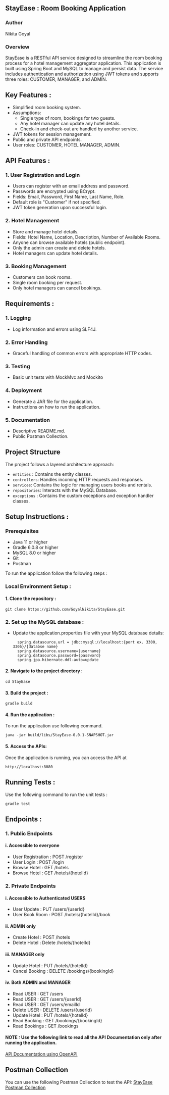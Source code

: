 
## StayEase : Room Booking Application

### Author
Nikita Goyal

### Overview

StayEase is a RESTful API service designed to streamline the room booking process for a hotel management aggregator application. This application is built using Spring Boot and MySQL to manage and persist data. The service includes authentication and authorization using JWT tokens and supports three roles: CUSTOMER, MANAGER, and ADMIN.


 
## Key Features :

- Simplified room booking system.
-   Assumptions:
    - Single type of room, bookings for two guests.
    - Any hotel manager can update any hotel details.
    - Check-in and check-out are handled by another service.
- JWT tokens for session management.
- Public and private API endpoints.
- User roles: CUSTOMER, HOTEL MANAGER, ADMIN.

## API Features :

### 1. User Registration and Login

- Users can register with an email address and password.
- Passwords are encrypted using BCrypt.
- Fields: Email, Password, First Name, Last Name, Role.
- Default role is "Customer" if not specified.
- JWT token generation upon successful login.

### 2. Hotel Management

- Store and manage hotel details.
- Fields: Hotel Name, Location, Description, Number of Available Rooms.
- Anyone can browse available hotels (public endpoint).
- Only the admin can create and delete hotels.
- Hotel managers can update hotel details.

### 3. Booking Management

- Customers can book rooms.
- Single room booking per request.
- Only hotel managers can cancel bookings.

## Requirements :

### 1. Logging
- Log information and errors using SLF4J.

### 2. Error Handling
- Graceful handling of common errors with appropriate HTTP codes.

### 3. Testing
- Basic unit tests with MockMvc and Mockito 

### 4. Deployment
- Generate a JAR file for the application.
- Instructions on how to run the application.

### 5. Documentation
- Descriptive README.md.
- Public Postman Collection.

## Project Structure

The project follows a layered architecture approach:

- `entities` : Contains the entity classes.
- `controllers`: Handles incoming HTTP requests and responses.
- `services`: Contains the logic for managing users books and rentals.
- `repositories`: Interacts with the MySQL Database.
- `exceptions` : Contains the custom exceptions and exception handler classes. 



## Setup Instructions :

### Prerequisites

- Java 11 or higher
- Gradle 6.0.8 or higher
- MySQL 8.0 or higher
- Git
- Postman


To run the application follow the following steps :

### Local Environment Setup :
#### 1. Clone the repository :

    git clone https://github.com/GoyalNikita/StayEase.git


### 2. Set up the MySQL database :

- Update the application.properties file with your MySQL database details:

        spring.datasource.url = jdbc:mysql://localhost:{port ex. 3300, 3306}/{databse name}
        spring.datasource.username={username}
        spring.datasource.password={password}
        spring.jpa.hibernate.ddl-auto=update

#### 2. Navigate to the project directory :

    cd StayEase

#### 3. Build the project :

    gradle build 

#### 4. Run the application :

To run the application use following command.

    java -jar build/libs/StayEase-0.0.1-SNAPSHOT.jar


#### 5. Access the APIs:

Once the application is running, you can access the API at

    http://localhost:8080


## Running Tests :

Use the following command to run the unit tests :

    gradle test
## Endpoints :

### 1. Public Endpoints 
#### i. Accessible to everyone 
- User Registration : POST /register
- User Login  : POST /login
- Browse Hotel : GET /hotels
- Browse Hotel : GET /hotels/{hotelId}


### 2. Private Endpoints

#### i. Accessible to Authenticated USERS
- User Update : PUT /users/{userId}
- User Book Room : POST /hotels/{hotelId}/book

#### ii. ADMIN only 
- Create Hotel : POST /hotels
- Delete Hotel : Delete /hotels/{hotelId}

#### iii. MANAGER only
- Update Hotel : PUT /hotels/{hotelId}
- Cancel Booking : DELETE /bookings/{bookingId}

#### iv. Both ADMIN and MANAGER
- Read USER : GET /users
- Read USER : GET /users/{userId}
- Read USER : GET /users/emailId
- Delete USER : DELETE /users/{userId}
- Update Hotel : PUT /hotels/{hotelId}
- Read Booking  : GET /bookings/{bookingId}
- Read Bookings : GET /bookings 

#### NOTE : Use the following link to read all the API Documentation only after running the application.

[API Documentation using OpenAPI](http://localhost:8080/swagger-ui/index.html)
## Postman Collection

You can use the following Postman Collection to test the API:
[StayEase Postman Collection](https://new666-9823.postman.co/workspace/New-Workspace~446ac2dc-32b8-4882-b3de-4aba165c8ad5/collection/36335262-6130515d-78bc-4988-b8eb-64c317aad9dd?action=share&creator=36335262)

